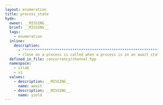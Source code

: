 ```yaml
---
layout: enumeration
title: process_state
hyde:
  owner: __MISSING__
  brief: __MISSING__
  tags:
    - enumeration
  inline:
    description:
      - "***********************************************************************************************"
      - close on a process is called when a process is in an await state to signal that no more data is coming. In response to a close, a process can switch to a yield state to yield values, otherwise it is destructed. await_try is await if a value is available, otherwise yield (allowing for an interruptible task).
  defined_in_file: concurrency/channel.hpp
  namespace:
    - stlab
    - v1
  values:
    - description: __MISSING__
      name: await
    - description: __MISSING__
      name: yield
---
```

